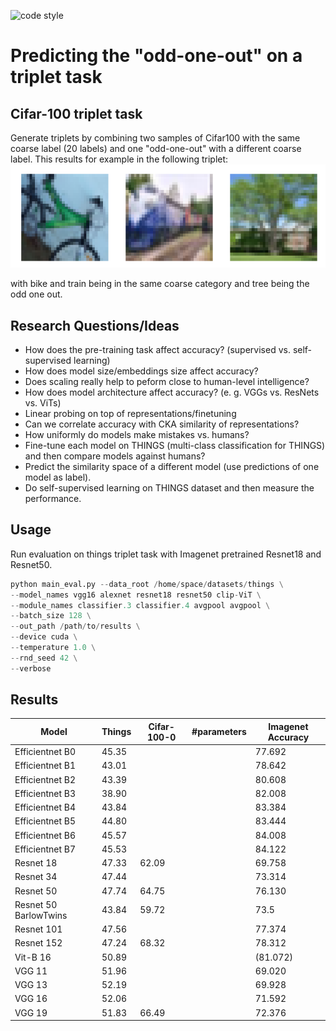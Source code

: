 ![code style](https://img.shields.io/badge/code%20style-black-black)
# Predicting the "odd-one-out" on a triplet task

## Cifar-100 triplet task
Generate triplets by combining two samples of Cifar100 with the same coarse label (20 labels) and one "odd-one-out" 
with a different coarse label. This results for example in the following triplet:
![](images/cifar_triplet_0.png)

with bike and train being in the same coarse category and tree being the odd one out.


## Research Questions/Ideas
* How does the pre-training task affect accuracy? (supervised vs. self-supervised learning)
* How does model size/embeddings size affect accuracy?
* Does scaling really help to peform close to human-level intelligence?
* How does model architecture affect accuracy? (e. g. VGGs vs. ResNets vs. ViTs)
* Linear probing on top of representations/finetuning
* Can we correlate accuracy with CKA similarity of representations?
* How uniformly do models make mistakes vs. humans?
* Fine-tune each model on THINGS (multi-class classification for THINGS) and then compare models against humans?
* Predict the similarity space of a different model (use predictions of one model as label).
* Do self-supervised learning on THINGS dataset and then measure the performance.

## Usage

Run evaluation on things triplet task with Imagenet pretrained Resnet18 and Resnet50.

```python
python main_eval.py --data_root /home/space/datasets/things \
--model_names vgg16 alexnet resnet18 resnet50 clip-ViT \
--module_names classifier.3 classifier.4 avgpool avgpool \
--batch_size 128 \
--out_path /path/to/results \
--device cuda \
--temperature 1.0 \
--rnd_seed 42 \
--verbose
```

## Results
| Model                 | Things | Cifar-100-0 | #parameters | Imagenet Accuracy |
|-----------------------|--------|-------------|-------------|-------------------|
| Efficientnet B0       | 45.35  |             |             | 77.692            |
| Efficientnet B1       | 43.01  |             |             | 78.642            |
| Efficientnet B2       | 43.39  |             |             | 80.608            |
| Efficientnet B3       | 38.90  |             |             | 82.008            |
| Efficientnet B4       | 43.84  |             |             | 83.384            |
| Efficientnet B5       | 44.80  |             |             | 83.444            |
| Efficientnet B6       | 45.57  |             |             | 84.008            |
| Efficientnet B7       | 45.53  |             |             | 84.122            |
| Resnet 18             | 47.33  | 62.09       |             | 69.758            |
| Resnet 34             | 47.44  |             |             | 73.314            |
| Resnet 50             | 47.74  | 64.75       |             | 76.130            |
| Resnet 50 BarlowTwins | 43.84  | 59.72       |             | 73.5              |
| Resnet 101            | 47.56  |             |             | 77.374            |
| Resnet 152            | 47.24  | 68.32       |             | 78.312            |
| Vit-B 16              | 50.89  |             |             | (81.072)          |
| VGG 11                | 51.96  |             |             | 69.020            |
| VGG 13                | 52.19  |             |             | 69.928            |
| VGG 16                | 52.06  |             |             | 71.592            |
| VGG 19                | 51.83  | 66.49       |             | 72.376            |
